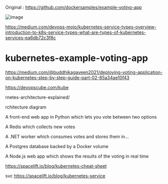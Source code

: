 Original : https://github.com/dockersamples/example-voting-app


![image](https://github.com/rajusw804/kubernetes-example-voting-app/assets/46264561/39cd54e8-fcae-4b15-97ff-043b3ba5422f)


[https://medium.com/devops-mojo/kubernetes-service-types-overview-introduction-to-k8s-service-types-what-are-types-of-kubernetes-services-ea6db72c3f8c
](https://www.harness.io/blog/kubernetes-services-explained)


# kubernetes-example-voting-app

https://medium.com/@buddhikagaveen2021/deploying-voting-application-on-kubernetes-step-by-step-guide-part-02-85a34ae10f43

https://devopscube.com/kube

rnetes-architecture-explained/


rchitecture diagram

A front-end web app in Python which lets you vote between two options

A Redis which collects new votes

A .NET worker which consumes votes and stores them in…

A Postgres database backed by a Docker volume

A Node.js web app which shows the results of the voting in real time


https://spacelift.io/blog/kubernetes-cheat-sheet

svc
https://spacelift.io/blog/kubernetes-service

